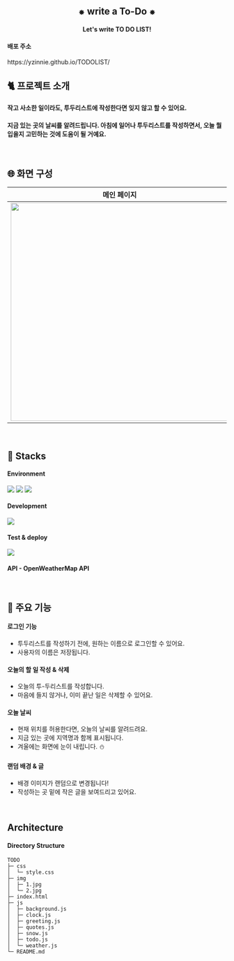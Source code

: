 <div align="center">
<h2> ⁕ write a To-Do ⁕ </h2>
<h4>Let's write TO DO LIST!</h4> 
</div>

<h4>배포 주소</h4>
https://yzinnie.github.io/TODOLIST/

<br>

<h2> 🐈 프로젝트 소개</h2>
<h4>작고 사소한 일이라도, 투두리스트에 작성한다면 잊지 않고 할 수 있어요. </h4>
<h4>지금 있는 곳의 날씨를 알려드립니다. 아침에 일어나 투두리스트를 작성하면서, 오늘 뭘 입을지 고민하는 것에 도움이 될 거예요.</h4>

<br>
<h2> 🌐 화면 구성</h2>

| 메인 페이지 |
| --- |
| <img src="https://github.com/yzinnie/TODOLIST/assets/126447980/3e2b5a15-d898-4879-913a-3f93281918cd.png" width="500" /> |

<br>
<h2> 🐬 Stacks </h2>
 
 #### Environment
 <img src="https://img.shields.io/badge/visualstudiocode-007ACC?style=for-the-badge&logo=visualstudiocode&logoColor=white"> <img src="https://img.shields.io/badge/github-181717?style=for-the-badge&logo=github&logoColor=white"> <img src="https://img.shields.io/badge/git-F05032?style=for-the-badge&logo=git&logoColor=white">
 
 
 
 #### Development
   <img src="https://img.shields.io/badge/javascript-F7DF1E?style=for-the-badge&logo=javascript&logoColor=black">
 
#### Test & deploy
   <img src="https://img.shields.io/badge/githubpages-222222?style=for-the-badge&logo=githubpagese&logoColor=black"> 
   
#### API - OpenWeatherMap API 

 
<br>
<h2> 🦾 주요 기능 </h2>

 #### 로그인 기능
- 투두리스트를 작성하기 전에, 원하는 이름으로 로그인할 수 있어요.
- 사용자의 이름은 저장됩니다.

#### 오늘의 할 일 작성 & 삭제
- 오늘의 투-두리스트를 작성합니다.
- 마음에 들지 않거나, 이미 끝난 일은 삭제할 수 있어요.

#### 오늘 날씨
- 현재 위치를 허용한다면, 오늘의 날씨를 알려드려요.
- 지금 있는 곳에 지역명과 함께 표시됩니다.
- 겨울에는 화면에 눈이 내립니다. ⛄

#### 랜덤 배경 & 글
- 배경 이미지가 랜덤으로 변경됩니다!
- 작성하는 곳 밑에 작은 글을 보여드리고 있어요.


<br>

## Architecture
#### Directory Structure


```
TODO
├─ css
│  └─ style.css
├─ img
│  ├─ 1.jpg
│  └─ 2.jpg
├─ index.html
├─ js
│  ├─ background.js
│  ├─ clock.js
│  ├─ greeting.js
│  ├─ quotes.js
│  ├─ snow.js
│  ├─ todo.js
│  └─ weather.js
└─ README.md

```
 
 


